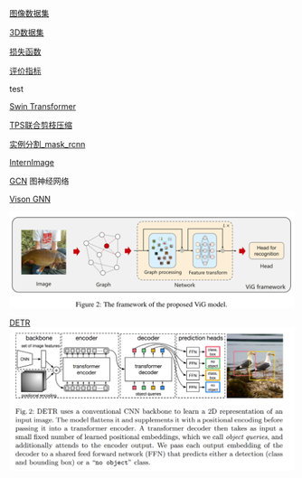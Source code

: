  [图像数据集](./数据集.md)

[3D数据集](./3D数据集.md)



[损失函数](./损失函数.md)

[评价指标](./评价指标.md)

test



[Swin Transformer](./Swin_Transformer.md)

[TPS联合剪枝压缩](./TPS联合剪枝压缩.md)



[实例分割_mask_rcnn](./实例分割_mask_rcnn.md)

[InternImage](./InternImage.md)



[GCN](./GCN.md) 图神经网络

[Vison GNN](./Vision_GNN.md)

![image-20230722115855599](https://raw.githubusercontent.com/Overmind7/images/main/img/image-20230722115855599.png)



[DETR](./DETR.md)![image-20230722113841803](https://raw.githubusercontent.com/Overmind7/images/main/img/image-20230722113841803.png)





